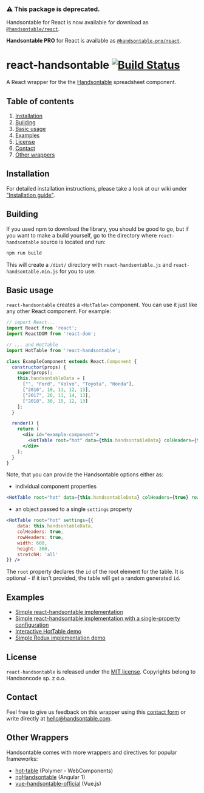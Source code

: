 ### :warning: This package is deprecated.
Handsontable for React is now available for download as [`@handsontable/react`](https://www.npmjs.com/package/@handsontable/react).

**Handsontable PRO** for React is available as [`@handsontable-pro/react`](https://www.npmjs.com/package/@handsontable-pro/react).

# react-handsontable  [![Build Status](https://travis-ci.org/handsontable/react-handsontable.png?branch=master)](https://travis-ci.org/handsontable/react-handsontable)
A React wrapper for the the [Handsontable](https://github.com/handsontable/handsontable) spreadsheet component.

## Table of contents
1. [Installation](#installation)
2. [Building](#building)
3. [Basic usage](#basic-usage)
4. [Examples](#examples)
5. [License](#license)
6. [Contact](#contact)
7. [Other wrappers](#other-wrappers)

## Installation

For detailed installation instructions, please take a look at our wiki under ["Installation guide"](https://github.com/handsontable/react-handsontable/wiki/Installation-guide).

## Building
If you used npm to download the library, you should be good to go, but if you want to make a build yourself, go to the directory where `react-handsontable` source is located and run:

```sh
npm run build
```

This will create a `/dist/` directory with `react-handsontable.js` and `react-handsontable.min.js` for you to use. 

## Basic usage
`react-handsontable` creates a `<HotTable>` component. You can use it just like any other React component. For example:

```jsx
// import React...
import React from 'react';
import ReactDOM from 'react-dom';

// ... and HotTable
import HotTable from 'react-handsontable';

class ExampleComponent extends React.Component {
  constructor(props) {
    super(props);
    this.handsontableData = [
      ["", "Ford", "Volvo", "Toyota", "Honda"],
      ["2016", 10, 11, 12, 13],
      ["2017", 20, 11, 14, 13],
      ["2018", 30, 15, 12, 13]
    ];
  }

  render() {
    return (
      <div id="example-component">
        <HotTable root="hot" data={this.handsontableData} colHeaders={true} rowHeaders={true} width="600" height="300" stretchH="all" />
      </div>
    );
  }
}
```

Note, that you can provide the Handsontable options either as:
* individual component properties
```jsx
<HotTable root="hot" data={this.handsontableData} colHeaders={true} rowHeaders={true} width="600" height="300" stretchH="all" />
```
* an object passed to a single `settings` property
```jsx
<HotTable root="hot" settings={{
    data: this.handsontableData,
    colHeaders: true,
    rowHeaders: true,
    width: 600,
    height: 300,
    stretchH: 'all'
}} />
```

The `root` property declares the `id` of the root element for the table. It is optional - if it isn't provided, the table will get a random generated `id`.

## Examples
- [Simple react-handsontable implementation](http://codepen.io/handsoncode/pen/ygvaxv?editors=0010)
- [Simple react-handsontable implementation with a single-property configuration](http://codepen.io/handsoncode/pen/pRamwZ?editors=0010)
- [Interactive HotTable demo](http://codepen.io/handsoncode/pen/zNRoxb?editors=0010)
- [Simple Redux implementation demo](http://codepen.io/handsoncode/pen/LWmvPX?editors=0010)

## License
`react-handsontable` is released under the [MIT license](https://github.com/handsontable/react-handsontable/blob/master/LICENSE).
Copyrights belong to Handsoncode sp. z o.o.

## Contact
Feel free to give us feedback on this wrapper using this [contact form](https://handsontable.com/contact.html) or write directly at hello@handsontable.com.

## Other Wrappers
Handsontable comes with more wrappers and directives for popular frameworks:

- [hot-table](https://github.com/handsontable/hot-table) (Polymer - WebComponents)
- [ngHandsontable](https://github.com/handsontable/ngHandsontable) (Angular 1)
- [vue-handsontable-official](https://github.com/handsontable/vue-handsontable-official) (Vue.js)